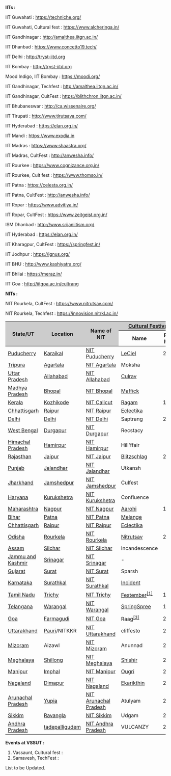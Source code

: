 <b>IITs :</b> 

IIT Guwahati : <a href="https://techniche.org/">https://techniche.org/</a>

IIT Guwahati, Cultural fest : <a href="https://www.alcheringa.in/">https://www.alcheringa.in/</a>

IIT Gandhinagar : <a href="http://amalthea.iitgn.ac.in/">http://amalthea.iitgn.ac.in/</a>

IIT Dhanbad : <a href="https://www.concetto19.tech/">https://www.concetto19.tech/</a>

IIT Delhi : <a href="http://tryst-iitd.org/">http://tryst-iitd.org</a>

IIT Bombay : <a href="http://techfest.org/">http://tryst-iitd.org</a>

Mood Indigo, IIT Bombay : <a href="https://moodi.org/">https://moodi.org/</a>

IIT Gandhinagar, Techfest : <a href="http://amalthea.iitgn.ac.in/">http://amalthea.iitgn.ac.in/</a>

IIT Gandhinagar, CultFest : <a href="https://blithchron.iitgn.ac.in/">https://blithchron.iitgn.ac.in/</a>

IIT Bhubaneswar : <a href="http://ca.wissenaire.org/">http://ca.wissenaire.org/</a>

IIT Tirupati : <a href="http://www.tirutsava.com/">http://www.tirutsava.com/</a>

IIT Hyderabad : <a href="https://elan.org.in/">https://elan.org.in/</a>

IIT Mandi : <a href="https://www.exodia.in/">https://www.exodia.in</a>

IIT Madras : <a href="https://www.shaastra.org/">https://www.shaastra.org/</a>

IIT Madras, CultFest : <a href="http://anwesha.info/">http://anwesha.info/</a>

IIT Rourkee : <a href="https://www.cognizance.org.in/">https://www.cognizance.org.in/</a>

IIT Rourkee, Cult fest : <a href="https://www.thomso.in/">https://www.thomso.in/</a>

IIT Patna : <a href="https://celesta.org.in/">https://celesta.org.in/</a>

IIT Patna, CultFest : <a href="http://anwesha.info/">http://anwesha.info/</a>

IIT Ropar : <a href="https://www.advitiya.in/">https://www.advitiya.in/</a>

IIT Ropar, CultFest : <a href="https://www.zeitgeist.org.in/">https://www.zeitgeist.org.in/</a>

ISM Dhanbad : <a href="http://www.srijaniitism.org/">http://www.srijaniitism.org/</a>

IIT Hyderabad : <a href="https://elan.org.in/">https://elan.org.in/</a>

IIT Kharagpur, CultFest : <a href="https://springfest.in/">https://springfest.in/</a>

IIT Jodhpur : <a href="https://ignus.org/">https://ignus.org/</a>

IIT BHU : <a href="http://www.kashiyatra.org/">http://www.kashiyatra.org/</a>

IIT Bhilai : <a href="https://meraz.in/">https://meraz.in/</a>

IIT Goa : <a href="http://iitgoa.ac.in/cultrang">http://iitgoa.ac.in/cultrang</a>

<b>NITs :</b> 

NIT Rourkela, CultFest : <a href="https://www.nitrutsav.com/">https://www.nitrutsav.com/</a>

NIT Rourkela, Techfest : <a href="https://innovision.nitrkl.ac.in/">https://innovision.nitrkl.ac.in/</a>


<table class="wikitable sortable jquery-tablesorter">

<thead><tr bgcolor="#CCCCCC">
<th rowspan="2" class="headerSort" tabindex="0" role="columnheader button" title="Sort ascending">State/UT
</th>
<th rowspan="2" class="headerSort" tabindex="0" role="columnheader button" title="Sort ascending">Location
</th>
<th rowspan="2" class="headerSort" tabindex="0" role="columnheader button" title="Sort ascending">Name of NIT
</th>
<th colspan="2"><a href="/wiki/Cult_Fest" class="mw-redirect" title="Cult Fest">Cultural Festival</a>
</th>
<th colspan="2">Technical Festival
</th></tr><tr>
<th class="headerSort" tabindex="0" role="columnheader button" title="Sort ascending">Name
</th>
<th class="headerSort" tabindex="0" role="columnheader button" title="Sort ascending">First held
</th>
<th class="headerSort" tabindex="0" role="columnheader button" title="Sort ascending">Name
</th>
<th class="headerSort" tabindex="0" role="columnheader button" title="Sort ascending">First held
</th></tr></thead><tbody>

<tr>
<td><a href="/wiki/Puducherry" title="Puducherry">Puducherry</a></td>
<td><a href="/wiki/Karaikal" title="Karaikal">Karaikal</a>
</td>
<td><a href="/wiki/National_Institute_of_Technology_Puducherry" class="mw-redirect" title="National Institute of Technology Puducherry">NIT Puducherry</a></td>
  <td><a href="https://www.lecielfest.in/">LeCiel</a></td>
<td>2017</td>
  <td><a href="https://www.gyanith.org/">Gyanith</a></td>
<td>2016
</td></tr>
<tr>
<td><a href="/wiki/Tripura" title="Tripura">Tripura</a></td>
<td><a href="/wiki/Agartala" title="Agartala">Agartala</a>
</td>
<td><a href="/wiki/National_Institute_of_Technology_Agartala" title="National Institute of Technology Agartala">NIT Agartala</a></td>
<td>Moksha</td>
<td></td>
<td>Aayam</td>
<td>2009
</td></tr>
<tr>
<td><a href="/wiki/Uttar_Pradesh" title="Uttar Pradesh">Uttar Pradesh</a></td>
<td><a href="/wiki/Allahabad" title="Allahabad">Allahabad</a>
</td>
<td><a href="/wiki/NIT_Allahabad" class="mw-redirect" title="NIT Allahabad">NIT Allahabad</a></td>
<td><a href="https://culrav.mnnit.ac.in/" title="Culrav">Culrav</a></td>
<td></td>
  <td><a href="https://avishkar.mnnit.ac.in/">Avishkar</a></td>
<td>
</td></tr>
<tr>
<td><a href="/wiki/Madhya_Pradesh" title="Madhya Pradesh">Madhya Pradesh</a></td>
<td><a href="/wiki/Bhopal" title="Bhopal">Bhopal</a>
</td>
<td><a href="/wiki/NIT_Bhopal" class="mw-redirect" title="NIT Bhopal">NIT Bhopal</a></td>
  <td><a href="http://maffick.in/">Maffick</a></td>
<td></td>
<td>Technosearch</td>
<td>
</td></tr>
<tr>
<td><a href="/wiki/Kerala" title="Kerala">Kerala</a></td>
<td><a href="/wiki/Kozhikode" title="Kozhikode">Kozhikode</a>
</td>
<td><a href="/wiki/NIT_Calicut" class="mw-redirect" title="NIT Calicut">NIT Calicut</a></td>
<td><a href="http://www.ragam.org.in/" title="Ragam (festival)">Ragam</a></td>
<td>1987</td>
<td><a href="https://tathva.org/about/" class="new">Tathva</a></td>
<td>2000
</td></tr>
<tr>
<td><a href="/wiki/Chhattisgarh" title="Chhattisgarh">Chhattisgarh</a>
</td>
<td><a href="/wiki/Raipur" title="Raipur">Raipur</a>
</td>
<td><a href="/wiki/NIT_Raipur" class="mw-redirect" title="NIT Raipur">NIT Raipur</a>
</td>
<td><a href="http://www.eclectika.org/beta/">Eclectika</a>
</td>
<td>
</td>
  <td><a href="http://aavartan.nitrr.ac.in/">Aavartan</a>
</td>
<td>
</td></tr>
<tr>
<td><a href="/wiki/Delhi" title="Delhi">Delhi</a></td>
<td><a href="/wiki/Delhi" title="Delhi">Delhi</a>
</td>
<td><a href="/wiki/National_Institute_of_Technology_Delhi" title="National Institute of Technology Delhi">NIT Delhi</a></td>
<td>Saptrang</td>
<td>2015</td>
<td>Terratechnica</td>
<td>2016
</td></tr>
<tr>
<td><a href="/wiki/West_Bengal" title="West Bengal">West Bengal</a></td>
<td><a href="/wiki/Durgapur,_West_Bengal" class="mw-redirect" title="Durgapur, West Bengal">Durgapur</a>
</td>
<td><a href="/wiki/National_Institute_of_Technology,_Durgapur" title="National Institute of Technology, Durgapur">NIT Durgapur</a></td>
<td>Recstacy</td>
<td></td>
<td><a href="https://arhn.co.in/" title="Aarohan">Aarohan</a></td>
<td>
</td></tr>
<tr>
<td><a href="/wiki/Himachal_Pradesh" title="Himachal Pradesh">Himachal Pradesh</a></td>
<td><a href="/wiki/Hamirpur,_Himachal_Pradesh" title="Hamirpur, Himachal Pradesh">Hamirpur</a>
</td>
<td><a href="/wiki/National_Institute_of_Technology,_Hamirpur" title="National Institute of Technology, Hamirpur">NIT Hamirpur</a></td>
<td>Hill'ffair</td>
<td></td>
<td>Nimbus</td>
<td>
</td></tr>
<tr>
<td><a href="/wiki/Rajasthan" title="Rajasthan">Rajasthan</a></td>
<td><a href="/wiki/Jaipur" title="Jaipur">Jaipur</a>
</td>
<td><a href="/wiki/NIT,_Jaipur" class="mw-redirect" title="NIT, Jaipur">NIT Jaipur</a></td>
<td><a href="/wiki/Blitzschlag_MNIT_Jaipur" class="mw-redirect" title="Blitzschlag MNIT Jaipur">Blitzschlag</a></td>
<td>2005</td>
<td>Sphinx</td>
<td>2018
</td></tr>
<tr>
<td><a href="/wiki/Punjab,_India" title="Punjab, India">Punjab</a></td>
<td><a href="/wiki/Jalandhar" title="Jalandhar">Jalandhar</a>
</td>
<td><a href="/wiki/NIT-Jalandhar" class="mw-redirect" title="NIT-Jalandhar">NIT Jalandhar</a></td>
<td>Utkansh</td>
<td></td>
<td>TechNITi</td>
<td>
</td></tr>
<tr>
<td><a href="/wiki/Jharkhand" title="Jharkhand">Jharkhand</a></td>
<td><a href="/wiki/Jamshedpur" title="Jamshedpur">Jamshedpur</a>
</td>
<td><a href="/wiki/National_Institute_of_Technology,_Jamshedpur" title="National Institute of Technology, Jamshedpur">NIT Jamshedpur</a></td>
<td>Culfest</td>
<td></td>
<td>Ojass</td>
<td>2004
</td></tr>
<tr>
<td><a href="/wiki/Haryana" title="Haryana">Haryana</a></td>
<td><a href="/wiki/Kurukshetra" title="Kurukshetra">Kurukshetra</a>
</td>
<td><a href="/wiki/National_Institute_of_Technology,_Kurukshetra" title="National Institute of Technology, Kurukshetra">NIT Kurukshetra</a></td>
<td>Confluence</td>
<td></td>
<td><a href="/wiki/Techspardha" title="Techspardha">Techspardha</a></td>
<td>
</td></tr>
<tr>
<td><a href="/wiki/Maharashtra" title="Maharashtra">Maharashtra</a></td>
<td><a href="/wiki/Nagpur" title="Nagpur">Nagpur</a>
</td>
<td><a href="/wiki/Visvesvaraya_National_Institute_of_Technology" title="Visvesvaraya National Institute of Technology">NIT Nagpur</a></td>
<td><a href="/wiki/Aarohi" title="Aarohi">Aarohi</a></td>
<td>1988</td>
<td><a href="/w/index.php?title=AXIS_%E2%80%93_V.N.I.T.,_Nagpur&amp;action=edit&amp;redlink=1" class="new" title="AXIS – V.N.I.T., Nagpur (page does not exist)">AXIS</a></td>
<td>2000
</td></tr>
<tr>
<td><a href="/wiki/Bihar" title="Bihar">Bihar</a></td>
<td><a href="/wiki/Patna" title="Patna">Patna</a>
</td>
<td><a href="/wiki/National_Institute_of_Technology,_Patna" title="National Institute of Technology, Patna">NIT Patna</a></td>
<td><a href="/wiki/National_Institute_of_Technology,_Patna#Melange" title="National Institute of Technology, Patna">Melange</a></td>
<td></td>
<td><a href="/wiki/National_Institute_of_Technology,_Patna#Corona" title="National Institute of Technology, Patna">Corona</a></td>
<td>
</td></tr>
<tr>
<td><a href="/wiki/Chhattisgarh" title="Chhattisgarh">Chhattisgarh</a></td>
<td><a href="/wiki/Raipur" title="Raipur">Raipur</a>
</td>
<td><a href="/wiki/National_Institute_of_Technology,_Raipur" title="National Institute of Technology, Raipur">NIT Raipur</a></td>
<td><a href="/wiki/Eclectika" class="mw-redirect" title="Eclectika">Eclectika</a></td>
<td></td>
<td>Aavartan</td>
<td>
</td></tr>
<tr>
<td><a href="/wiki/Odisha" title="Odisha">Odisha</a></td>
<td><a href="/wiki/Rourkela" title="Rourkela">Rourkela</a>
</td>
<td><a href="/wiki/National_Institute_of_Technology,_Rourkela" title="National Institute of Technology, Rourkela">NIT Rourkela</a></td>
<td><a href="/wiki/Nitrutsav" class="mw-redirect" title="Nitrutsav">Nitrutsav</a></td>
<td>2005</td>
<td>Innovision (festival)</td>
<td>2004
</td></tr>
<tr>
<td><a href="/wiki/Assam" title="Assam">Assam</a></td>
<td><a href="/wiki/Silchar" title="Silchar">Silchar</a>
</td>
<td><a href="/wiki/National_Institute_of_Technology,_Silchar" title="National Institute of Technology, Silchar">NIT Silchar</a></td>
<td>Incandescence</td>
<td></td>
<td>Tecnoesis</td>
<td>
</td></tr>
<tr>
<td><a href="/wiki/Jammu_and_Kashmir" class="mw-redirect" title="Jammu and Kashmir">Jammu and Kashmir</a></td>
<td><a href="/wiki/Srinagar" title="Srinagar">Srinagar</a>
</td>
<td><a href="/wiki/National_Institute_of_Technology,_Srinagar" title="National Institute of Technology, Srinagar">NIT Srinagar</a></td>
<td>-</td>
<td></td>
<td>Techvaganza</td>
<td>
</td></tr>
<tr>
<td><a href="/wiki/Gujarat" title="Gujarat">Gujarat</a></td>
<td><a href="/wiki/Surat" title="Surat">Surat</a>
</td>
<td><a href="/wiki/NIT_Surat" class="mw-redirect" title="NIT Surat">NIT Surat</a></td>
<td>Sparsh</td>
<td></td>
<td><a href="/wiki/MindBend" class="mw-redirect" title="MindBend">MindBend</a></td>
<td>
</td></tr>
<tr>
<td><a href="/wiki/Karnataka" title="Karnataka">Karnataka</a></td>
<td><a href="/wiki/Surathkal" title="Surathkal">Surathkal</a>
</td>
<td><a href="/wiki/NIT,_Surathkal" class="mw-redirect" title="NIT, Surathkal">NIT Surathkal</a></td>
<td><a href="/wiki/Incident_(festival)" title="Incident (festival)">Incident</a></td>
<td></td>
<td><a href="/w/index.php?title=Engineer_(Technical_Festival)&amp;action=edit&amp;redlink=1" class="new" title="Engineer (Technical Festival) (page does not exist)">Engineer</a></td>
<td>
</td></tr>
<tr>
<td><a href="/wiki/Tamil_Nadu" title="Tamil Nadu">Tamil Nadu</a></td>
<td><a href="/wiki/Trichy" class="mw-redirect" title="Trichy">Trichy</a>
</td>
<td><a href="/wiki/National_Institute_of_Technology,_Trichy" class="mw-redirect" title="National Institute of Technology, Trichy">NIT Trichy</a></td>
<td><a href="/wiki/Festember" title="Festember">Festember</a><sup id="cite_ref-1" class="reference"><a href="#cite_note-1">[1]</a></sup></td>
<td>1975</td>
<td><a href="/wiki/Pragyan" title="Pragyan">Pragyan</a><sup id="cite_ref-2" class="reference"><a href="#cite_note-2">[2]</a></sup></td>
<td>2005
</td></tr>
<tr>
<td><a href="/wiki/Telangana" title="Telangana">Telangana</a></td>
<td><a href="/wiki/Warangal" title="Warangal">Warangal</a>
</td>
<td><a href="/wiki/National_Institute_of_Technology,_Warangal" title="National Institute of Technology, Warangal">NIT Warangal</a></td>
<td><a href="/wiki/SpringSpree" title="SpringSpree">SpringSpree</a></td>
<td>1978</td>
<td><a href="/wiki/Technozion" class="mw-redirect" title="Technozion">Technozion</a></td>
<td>2006
</td></tr>
<tr>
<td><a href="/wiki/Goa" title="Goa">Goa</a></td>
<td><a href="/wiki/Farmagudi" class="mw-redirect" title="Farmagudi">Farmagudi</a>
</td>
<td><a href="/wiki/National_Institute_of_Technology,_Goa" class="mw-redirect" title="National Institute of Technology, Goa">NIT Goa</a></td>
<td>Raag<sup id="cite_ref-3" class="reference"><a href="#cite_note-3">[3]</a></sup></td>
<td>2017</td>
<td>Technival<sup id="cite_ref-4" class="reference"><a href="#cite_note-4">[4]</a></sup></td>
<td>2017
</td></tr>
<tr>
<td><a href="/wiki/Uttarakhand" title="Uttarakhand">Uttarakhand</a></td>
<td><a href="/wiki/Pauri" title="Pauri">Pauri</a>/NITKKR
</td>
<td><a href="/wiki/National_Institute_of_Technology_Uttarakhand" title="National Institute of Technology Uttarakhand">NIT Uttarakhand</a></td>
<td>cliffesto</td>
<td>2013</td>
<td></td>
<td>
</td></tr>
<tr>
<td><a href="/wiki/Mizoram" title="Mizoram">Mizoram</a></td>
<td>Aizawl
</td>
<td><a href="/wiki/National_Institute_of_Technology_Mizoram" title="National Institute of Technology Mizoram">NIT Mizoram</a></td>
<td>Anunnad</td>
<td>2013</td>
<td>Morphosis</td>
<td>2017
</td></tr>
<tr>
<td><a href="/wiki/Meghalaya" title="Meghalaya">Meghalaya</a></td>
<td><a href="/wiki/Shillong" title="Shillong">Shillong</a>
</td>
<td><a href="/wiki/National_Institute_of_Technology_Meghalaya" class="mw-redirect" title="National Institute of Technology Meghalaya">NIT Meghalaya</a></td>
<td><a href="/wiki/Shishir" title="Shishir">Shishir</a></td>
<td>2013</td>
<td>Cognitia
</td>
<td>2013
</td></tr>
<tr>
<td><a href="/wiki/Manipur" title="Manipur">Manipur</a></td>
<td><a href="/wiki/Imphal" title="Imphal">Imphal</a>
</td>
<td><a href="/wiki/National_Institute_of_Technology,_Manipur" title="National Institute of Technology, Manipur">NIT Manipur</a></td>
<td><a href="/wiki/Ougri" class="mw-redirect" title="Ougri">Ougri</a></td>
<td>2013</td>
<td>
</td>
<td>
</td></tr>
<tr>
<td><a href="/wiki/Nagaland" title="Nagaland">Nagaland</a></td>
<td><a href="/wiki/Dimapur" title="Dimapur">Dimapur</a>
</td>
<td><a href="/wiki/National_Institute_of_Technology_Nagaland" title="National Institute of Technology Nagaland">NIT Nagaland</a></td>
<td><a href="/w/index.php?title=Ekarikthin_(Techno-cultural_fest)&amp;action=edit&amp;redlink=1" class="new" title="Ekarikthin (Techno-cultural fest) (page does not exist)">Ekarikthin</a></td>
<td>2015</td>
<td>Technovya</td>
<td>2015
</td></tr>
<tr>
<td><a href="/wiki/Arunachal_Pradesh" title="Arunachal Pradesh">Arunachal Pradesh</a></td>
<td><a href="/wiki/Yupia" title="Yupia">Yupia</a>
</td>
<td><a href="/wiki/National_Institute_of_Technology_Arunachal_Pradesh" class="mw-redirect" title="National Institute of Technology Arunachal Pradesh">NIT Arunachal Pradesh</a></td>
<td>Atulyam</td>
<td>2013</td>
<td>Addovedi</td>
<td>2013
</td></tr>
<tr>
<td><a href="/wiki/Sikkim" title="Sikkim">Sikkim</a></td>
<td><a href="/wiki/Ravangla" title="Ravangla">Ravangla</a>
</td>
<td><a href="/wiki/National_Institute_of_Technology_Sikkim" title="National Institute of Technology Sikkim">NIT Sikkim</a></td>
<td>Udgam</td>
<td>2014</td>
<td>Abhiyantran</td>
<td>2014
</td></tr>
<tr>
<td><a href="/wiki/Andhra_Pradesh" title="Andhra Pradesh">Andhra Pradesh</a></td>
<td><a href="/wiki/Tadepalligudem" title="Tadepalligudem">tadepalligudem</a>
</td>
<td><a href="/wiki/National_Institute_of_Technology_Andhra_Pradesh" class="mw-redirect" title="National Institute of Technology Andhra Pradesh">NIT Andhra Pradesh</a></td>
<td>VULCANZY</td>
<td>2016</td>
<td>VULCANZY</td>
<td>2016
</td></tr>
</tbody><tfoot></tfoot></table>



<b>Events at VSSUT : </b> 
1. Vassaunt, Cultural fest : 
2. Samavesh, TechFest : 

List to be Updated.
